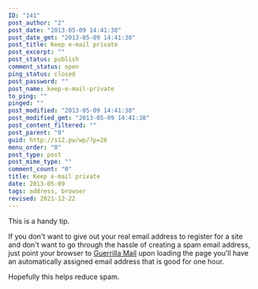 ```yaml
---
ID: "141"
post_author: "2"
post_date: "2013-05-09 14:41:38"
post_date_gmt: "2013-05-09 14:41:38"
post_title: Keep e-mail private
post_excerpt: ""
post_status: publish
comment_status: open
ping_status: closed
post_password: ""
post_name: keep-e-mail-private
to_ping: ""
pinged: ""
post_modified: "2013-05-09 14:41:38"
post_modified_gmt: "2013-05-09 14:41:38"
post_content_filtered: ""
post_parent: "0"
guid: http://s12.pw/wp/?p=26
menu_order: "0"
post_type: post
post_mime_type: ""
comment_count: "0"
title: Keep e-mail private
date: 2013-05-09
tags: address, browser
revised: 2021-12-22
---
```


This is a handy tip.

If you don't want to give out your real email address to register for
a site and don't want to go through the hassle of creating a spam
email address, just point your browser to
[Guerrilla Mail](https://www.guerrillamail.com/)
upon loading the page you'll have an automatically assigned email
address that is good for one hour.

Hopefully this helps reduce spam.

